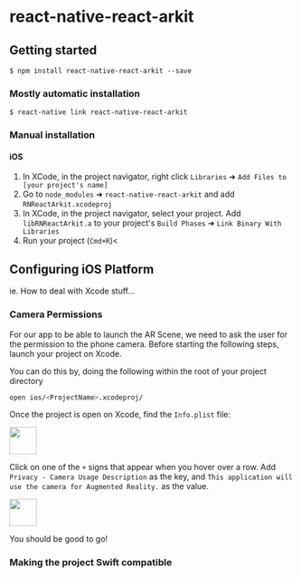 
# react-native-react-arkit

## Getting started

`$ npm install react-native-react-arkit --save`

### Mostly automatic installation

`$ react-native link react-native-react-arkit`

### Manual installation


#### iOS

1. In XCode, in the project navigator, right click `Libraries` ➜ `Add Files to [your project's name]`
2. Go to `node_modules` ➜ `react-native-react-arkit` and add `RNReactArkit.xcodeproj`
3. In XCode, in the project navigator, select your project. Add `libRNReactArkit.a` to your project's `Build Phases` ➜ `Link Binary With Libraries`
4. Run your project (`Cmd+R`)<


## Configuring iOS Platform

ie. How to deal with Xcode stuff...

### Camera Permissions

For our app to be able to launch the AR Scene, we need to ask the user for the permission to the phone camera. Before starting the following steps, launch your project on Xcode.

You can do this by, doing the following within the root of your project directory
```bash
open ios/<ProjectName>.xcodeproj/
```

Once the project is open on Xcode, find the `Info.plist` file:

<img src="https://user-images.githubusercontent.com/803072/29158860-67ba3a40-7d61-11e7-83dd-0222384274c8.png" height="48">

Click on one of the `+` signs that appear when you hover over a row. Add `Privacy - Camera Usage Description` as the key, and `This application will use the camera for Augmented Reality.` as the value.

<img src="https://user-images.githubusercontent.com/803072/29158861-67ecfce6-7d61-11e7-8a00-b5b116d57c26.png" height="48">

You should be good to go!

### Making the project Swift compatible

